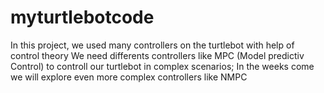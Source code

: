 # myturtlebotcode
In this project, we used many controllers on the turtlebot with help of control theory 
We need differents controllers like MPC (Model predictiv Control) to controll  our turtlebot in complex scenarios;
In the weeks come we will explore even more complex controllers like NMPC
